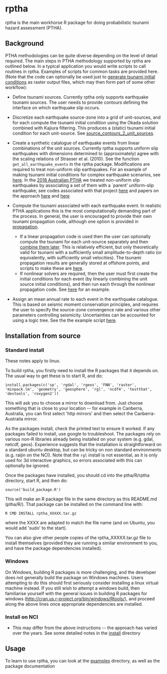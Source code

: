 rptha
=====

rptha is the main workhorse R package for doing probabilistic tsunami hazard
assessment (PTHA). 

Background
----------

PTHA methodologies can be quite diverse depending on the level of detail
required. The main steps in PTHA methodology supported by rptha are outlined
below. In a typical application you would write scripts to call routines in rptha.
Examples of scripts for common tasks are provided here. (Note that the code can
optionally be used just to [generate tsunami initial
conditions](examples/source_contours_2_unit_sources) as raster output files, which may
then form part of some other workflow):

* Define tsunami sources. Currently rptha only supports earthquake tsunami
sources. The user needs to provide contours defining the interface on
which earthquake slip occurs. 

* Discretize each earthquake source-zone into a grid of unit-sources, and
for each compute the tsunami initial condition using the Okada solution
combined with Kajiura filtering. This produces a (static) tsunami initial
condition for each unit-source. See [source_contours_2_unit_sources](examples/source_contours_2_unit_sources).

* Create a synthetic catalogue of earthquake events from linear
combinations of the unit sources. Currently rptha supports uniform slip
earthquakes with dimensions determined to (approximately) agree with the
scaling relations of Strasser et al. (2010). See the function
`get_all_earthquake_events` in the rptha package. Modifications are required to
treat non-uniform slip earthquakes. For an example of making tsunami
initial conditions for complex earthquake scenarios, see
[here](examples/combine_tsunami_sources/combine_tsunami_sources.R). In the
[2018 Australian PTHA](http://dx.doi.org/10.11636/Record.2018.041) we treated non-uniform slip
earthquakes by associating a set of them with a `parent' uniform-slip
earthquake; see codes associated with that project [here](examples/austptha_template) and
papers on the approach [here](https://link.springer.com/article/10.1007/s00024-019-02299-w) 
and [here](https://doi.org/10.1093/gji/ggz260)

* Compute the tsunami associated with each earthquake event. In
realistic PTHA applications this is the most computationally demanding part of
the process. In general, the user is encouraged to provide their own
tsunami propagation code, although one option is provided in [propagation](../propagation).
  * If a linear propagation code is used then the user can optionally compute
the tsunami for each unit-source separately and then [combine them
later](examples/austptha_template/SOURCE_ZONES/TEMPLATE/TSUNAMI_EVENTS). This is relatively
efficient, but only theoretically valid for tsunami with a sufficiently small
amplitude-to-depth ratio (or equivalently, with sufficiently small velocities).
The tsunami propagation results are generally stored at offshore points, and
scripts to make these are [here](examples/make_hazard_points).
  * If nonlinear solvers are required, then the user must first create the 
initial conditions for each event (by linearly combining the unit source
initial conditions), and then run each through the nonlinear propagation code. 
See [here](examples/combine_tsunami_sources/combine_tsunami_sources.R) for an example.

* Assign an mean annual rate to each event in the earthquake catalogue. This
is based on seismic moment conservation principles, and requires the user to
specify the source-zone convergence rate and various other parameters
controlling seismicity. Uncertainties can be accounted for using a logic tree.
See the the example script [here](examples/event_rates/single_source_rate_computation.R).


Installation from source
------------------------

### Standard install

These notes apply to linux. 

To build rptha, you firstly need to install the R packages that it depends on.
The usual way to get these is to start R, and do:

    install.packages(c('sp', 'rgdal', 'rgeos', 'FNN', 'raster', 'minpack.lm', 'geometry', 'geosphere', 'rgl', 'ncdf4', 'testthat', 'devtools', 'roxygen2'))

This will ask you to choose a mirror to download from. Just choose something that
is close to your location -- for example in Canberra, Australia, you can first select
'http mirrors' and then select the Canberra-Australia mirror. 

As the packages install, check the printed text to ensure it worked. If any packages
failed to install, use google to troubleshoot. The packages rely on various non-R
libraries already being installed on your system (e.g. gdal, netcdf, geos).
Experience suggests that the installation is straightforward on a standard
ubuntu desktop, but can be tricky on non standard environments (e.g. raijin on
the NCI). Note that the `rgl` install is not essential, as it is only used for
3d interactive graphics, so errors associated with this can optionally be
ignored.

Once the packages have installed, you should cd into the ptha/R/rptha directory, start
R, and then do:

    source('build_package.R')

This will make an R package file in the same directory as this README.md
(ptha/R/). That package can be installed on the command line with:

    R CMD INSTALL rptha_XXXXX.tar.gz

where the XXXX are adapted to match the file name (and on Ubuntu, you would add
'sudo' to the start). 

You can also give other people copies of the rptha_XXXXX.tar.gz file to install
themselves (provided they are running a similar environment to you, and have
the package dependencies installed).

### Windows 

On Windows, building R packages is more challenging, and the developer does not 
generally build the package on Windows machines. Users attempting to do this
should first seriously consider installing a linux virtual machine instead. If 
you still wish to attempt a windows build, then familiarise yourself with the
general issues in building R packages for windows
(http://cran.us.r-project.org/bin/windows/Rtools/), and proceed along the above
lines once appropriate dependencies are installed.

### Install on NCI

* This may differ from the above instructions -- the approach has varied over
  the years. See some detailed notes in the [install](install) directory


Usage
-----
To learn to use rptha, you can look at the [examples](examples) directory, as
well as the package documentation



